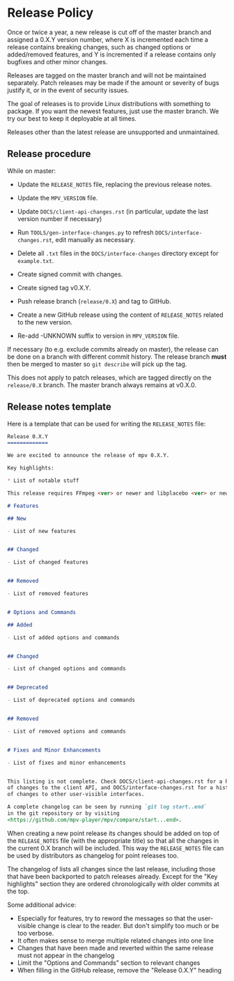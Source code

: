 Release Policy
==============

Once or twice a year, a new release is cut off of the master branch and
assigned a 0.X.Y version number, where X is incremented each time a release
contains breaking changes, such as changed options or added/removed features,
and Y is incremented if a release contains only bugfixes and other minor
changes.

Releases are tagged on the master branch and will not be maintained separately.
Patch releases may be made if the amount or severity of bugs justify it, or in
the event of security issues.

The goal of releases is to provide Linux distributions with something to
package. If you want the newest features, just use the master branch.
We try our best to keep it deployable at all times.

Releases other than the latest release are unsupported and unmaintained.

Release procedure
-----------------

While on master:

- Update the `RELEASE_NOTES` file, replacing the previous release notes.

- Update the `MPV_VERSION` file.

- Update `DOCS/client-api-changes.rst` (in particular, update the last version
  number if necessary)

- Run `TOOLS/gen-interface-changes.py` to refresh `DOCS/interface-changes.rst`,
  edit manually as necessary.

- Delete all `.txt` files in the `DOCS/interface-changes` directory except for `example.txt`.

- Create signed commit with changes.

- Create signed tag v0.X.Y.

- Push release branch (`release/0.X`) and tag to GitHub.

- Create a new GitHub release using the content of `RELEASE_NOTES` related to
  the new version.

- Re-add -UNKNOWN suffix to version in `MPV_VERSION` file.

If necessary (to e.g. exclude commits already on master), the release can
be done on a branch with different commit history. The release branch **must**
then be merged to master so `git describe` will pick up the tag.

This does not apply to patch releases, which are tagged directly on the
`release/0.X` branch. The master branch always remains at v0.X.0.

Release notes template
----------------------

Here is a template that can be used for writing the `RELEASE_NOTES` file:

```markdown
Release 0.X.Y
=============

We are excited to announce the release of mpv 0.X.Y.

Key highlights:

* List of notable stuff

This release requires FFmpeg <ver> or newer and libplacebo <ver> or newer.

# Features

## New

- List of new features


## Changed

- List of changed features


## Removed

- List of removed features


# Options and Commands

## Added

- List of added options and commands


## Changed

- List of changed options and commands


## Deprecated

- List of deprecated options and commands


## Removed

- List of removed options and commands


# Fixes and Minor Enhancements

- List of fixes and minor enhancements


This listing is not complete. Check DOCS/client-api-changes.rst for a history
of changes to the client API, and DOCS/interface-changes.rst for a history
of changes to other user-visible interfaces.

A complete changelog can be seen by running `git log start..end`
in the git repository or by visiting
<https://github.com/mpv-player/mpv/compare/start...end>.
```

When creating a new point release its changes should be added on top of the
`RELEASE_NOTES` file (with the appropriate title) so that all the changes in
the current 0.X branch will be included. This way the `RELEASE_NOTES` file
can be used by distributors as changelog for point releases too.

The changelog of lists all changes since the last release, including those
that have been backported to patch releases already. Except for the
"Key highlights" section they are ordered chronologically with older commits
at the top.

Some additional advice:
- Especially for features, try to reword the messages so that the user-visible
  change is clear to the reader. But don't simplify too much or be too verbose.
- It often makes sense to merge multiple related changes into one line
- Changes that have been made and reverted within the same release must not
  appear in the changelog
- Limit the "Options and Commands" section to relevant changes
- When filling in the GitHub release, remove the "Release 0.X.Y" heading
